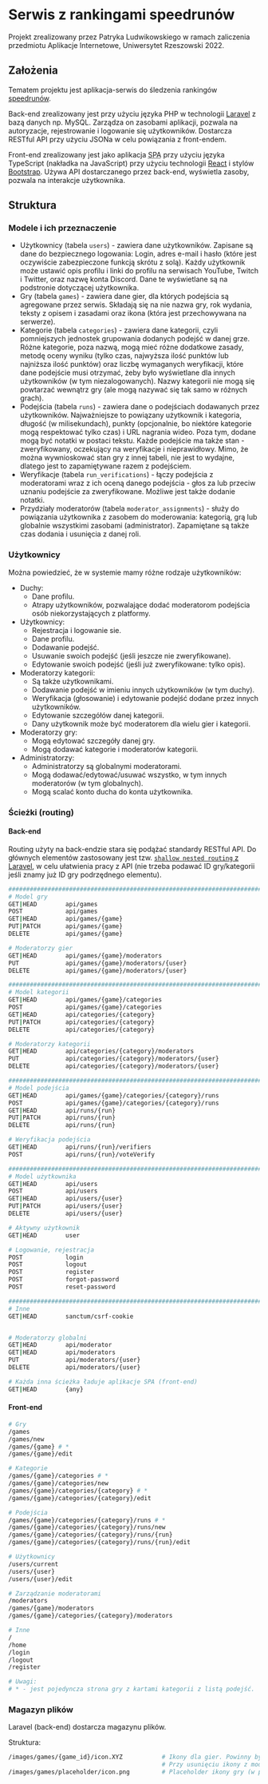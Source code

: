 
# Serwis z rankingami speedrunów

Projekt zrealizowany przez Patryka Ludwikowskiego w ramach zaliczenia przedmiotu Aplikacje Internetowe, Uniwersytet Rzeszowski 2022.





## Założenia

Tematem projektu jest aplikacja-serwis do śledzenia rankingów [speedrunów](https://www.gry-online.pl/slownik-gracza-pojecie.asp?ID=399).

Back-end zrealizowany jest przy użyciu języka PHP w technologii [Laravel](https://laravel.com/) z bazą danych np. MySQL. Zarządza on zasobami aplikacji, pozwala na autoryzacje, rejestrowanie i logowanie się użytkowników. Dostarcza RESTful API przy użyciu JSONa w celu powiązania z front-endem.

Front-end zrealizowany jest jako aplikacja <abbr title="Single Page Application">SPA</abbr> przy użyciu języka TypeScript (nakładka na JavaScript) przy użyciu technologii [React](https://reactjs.org/) i stylów [Bootstrap](https://getbootstrap.com/). Używa API dostarczanego przez back-end, wyświetla zasoby, pozwala na interakcje użytkownika.





## Struktura



### Modele i ich przeznaczenie

+ Użytkownicy (tabela `users`) - zawiera dane użytkowników. Zapisane są dane do bezpiecznego logowania: Login, adres e-mail i hasło (które jest oczywiście zabezpieczone funkcją skrótu z solą). Każdy użytkownik może ustawić opis profilu i linki do profilu na serwisach YouTube, Twitch i Twitter, oraz nazwę konta Discord. Dane te wyświetlane są na podstronie dotyczącej użytkownika.
+ Gry (tabela `games`) - zawiera dane gier, dla których podejścia są agregowane przez serwis. Składają się na nie nazwa gry, rok wydania, teksty z opisem i zasadami oraz ikona (która jest przechowywana na serwerze).
+ Kategorie (tabela `categories`) - zawiera dane kategorii, czyli pomniejszych jednostek grupowania dodanych podejść w danej grze. Różne kategorie, poza nazwą, mogą mieć różne dodatkowe zasady, metodę oceny wyniku (tylko czas, najwyższa ilość punktów lub najniższa ilość punktów) oraz liczbę wymaganych weryfikacji, które dane podejście musi otrzymać, żeby było wyświetlane dla innych użytkowników (w tym niezalogowanych). Nazwy kategorii nie mogą się powtarzać wewnątrz gry (ale mogą nazywać się tak samo w różnych grach).
+ Podejścia (tabela `runs`) - zawiera dane o podejściach dodawanych przez użytkowników. Najważniejsze to powiązany użytkownik i kategoria, długość (w milisekundach), punkty (opcjonalnie, bo niektóre kategorie mogą respektować tylko czas) i URL nagrania wideo. Poza tym, dodane mogą być notatki w postaci tekstu. Każde podejście ma także stan - zweryfikowany, oczekujący na weryfikacje i nieprawidłowy. Mimo, że można wywnioskować stan gry z innej tabeli, nie jest to wydajne, dlatego jest to zapamiętywane razem z podejściem.
+ Weryfikacje (tabela `run_verifications`) - łączy podejścia z moderatorami wraz z ich oceną danego podejścia - głos za lub przeciw uznaniu podejście za zweryfikowane. Możliwe jest także dodanie notatki.
+ Przydziały moderatorów (tabela `moderator_assignments`) - służy do powiązania użytkownika z zasobem do moderowania: kategorią, grą lub globalnie wszystkimi zasobami (administrator). Zapamiętane są także czas dodania i usunięcia z danej roli.



### Użytkownicy

Można powiedzieć, że w systemie mamy różne rodzaje użytkowników:

+ Duchy:
	+ Dane profilu.
	+ Atrapy użytkowników, pozwalające dodać moderatorom podejścia osób niekorzystających z platformy.
+ Użytkownicy:
	+ Rejestracja i logowanie sie.
	+ Dane profilu.
	+ Dodawanie podejść.
	+ Usuwanie swoich podejść (jeśli jeszcze nie zweryfikowane).
	+ Edytowanie swoich podejść (jeśli już zweryfikowane: tylko opis).
+ Moderatorzy kategorii:
	+ Są także użytkownikami.
	+ Dodawanie podejść w imieniu innych użytkowników (w tym duchy).
	+ Weryfikacja (głosowanie) i edytowanie podejść dodane przez innych użytkowników.
	+ Edytowanie szczegółów danej kategorii.
	+ Dany użytkownik może być moderatorem dla wielu gier i kategorii.
+ Moderatorzy gry:
	+ Mogą edytować szczegóły danej gry.
	+ Mogą dodawać kategorie i moderatorów kategorii.
+ Administratorzy: 
	+ Administratorzy są globalnymi moderatorami.
	+ Mogą dodawać/edytować/usuwać wszystko, w tym innych moderatorów (w tym globalnych).
	+ Mogą scalać konto ducha do konta użytkownika.



### Ścieżki (routing)

#### Back-end

Routing użyty na back-endzie stara się podążać standardy RESTful API. Do głównych elementów zastosowany jest tzw. [`shallow nested routing` z Laravel](https://laravel.com/docs/9.x/controllers#shallow-nesting), w celu ułatwienia pracy z API (nie trzeba podawać ID gry/kategorii jeśli znamy już ID gry podrzędnego elementu).

```sh
################################################################################
# Model gry
GET|HEAD        api/games
POST            api/games
GET|HEAD        api/games/{game}
PUT|PATCH       api/games/{game}
DELETE          api/games/{game}

# Moderatorzy gier
GET|HEAD        api/games/{game}/moderators 
PUT             api/games/{game}/moderators/{user} 
DELETE          api/games/{game}/moderators/{user} 

################################################################################
# Model kategorii
GET|HEAD        api/games/{game}/categories
POST            api/games/{game}/categories
GET|HEAD        api/categories/{category}
PUT|PATCH       api/categories/{category}
DELETE          api/categories/{category}

# Moderatorzy kategorii
GET|HEAD        api/categories/{category}/moderators 
PUT             api/categories/{category}/moderators/{user} 
DELETE          api/categories/{category}/moderators/{user} 

################################################################################
# Model podejścia
GET|HEAD        api/games/{game}/categories/{category}/runs 
POST            api/games/{game}/categories/{category}/runs 
GET|HEAD        api/runs/{run} 
PUT|PATCH       api/runs/{run} 
DELETE          api/runs/{run} 

# Weryfikacja podejścia
GET|HEAD        api/runs/{run}/verifiers 
POST            api/runs/{run}/voteVerify 

################################################################################
# Model użytkownika
GET|HEAD        api/users 
POST            api/users 
GET|HEAD        api/users/{user} 
PUT|PATCH       api/users/{user} 
DELETE          api/users/{user} 

# Aktywny użytkownik
GET|HEAD        user

# Logowanie, rejestracja
POST            login 
POST            logout 
POST            register 
POST            forgot-password 
POST            reset-password 

################################################################################
# Inne
GET|HEAD        sanctum/csrf-cookie 


# Moderatorzy globalni
GET|HEAD        api/moderator 
GET|HEAD        api/moderators 
PUT             api/moderators/{user} 
DELETE          api/moderators/{user} 

# Każda inna ścieżka ładuje aplikacje SPA (front-end)
GET|HEAD        {any} 
```

#### Front-end

```sh
# Gry
/games
/games/new
/games/{game} # *
/games/{game}/edit

# Kategorie
/games/{game}/categories # *
/games/{game}/categories/new
/games/{game}/categories/{category} # *
/games/{game}/categories/{category}/edit

# Podejścia
/games/{game}/categories/{category}/runs # *
/games/{game}/categories/{category}/runs/new
/games/{game}/categories/{category}/runs/{run}
/games/{game}/categories/{category}/runs/{run}/edit

# Użytkownicy
/users/current
/users/{user}
/users/{user}/edit

# Zarządzanie moderatorami
/moderators
/games/{game}/moderators
/games/{game}/categories/{category}/moderators

# Inne
/
/home
/login
/logout
/register

# Uwagi:
# * - jest pojedyncza strona gry z kartami kategorii z listą podejść.
```



### Magazyn plików

Laravel (back-end) dostarcza magazynu plików.

Struktura:
```sh
/images/games/{game_id}/icon.XYZ           # Ikony dla gier. Powinny być przechowywane jako pliki PNG, JPEG lub WEBP.
                                           # Przy usunięciu ikony z modelu (lub usunięciu modelu) powiązany plik zostanie usunięty.
/images/games/placeholder/icon.png         # Placeholder ikony gry (w przypadku nieustawienia żadnej).
```


